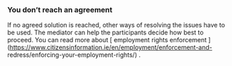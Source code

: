 ###  **You don’t reach an agreement**

If no agreed solution is reached, other ways of resolving the issues have to
be used. The mediator can help the participants decide how best to proceed.
You can read more about [ employment rights enforcement
](https://www.citizensinformation.ie/en/employment/enforcement-and-
redress/enforcing-your-employment-rights/) .
